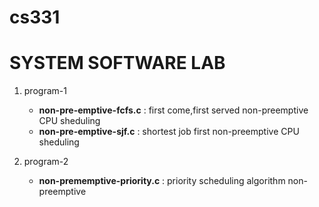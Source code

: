 # cs331

# SYSTEM SOFTWARE LAB


1. program-1
  	-	**non-pre-emptive-fcfs.c** : first come,first served  non-preemptive CPU sheduling  
	- **non-pre-emptive-sjf.c** : shortest job first non-preemptive CPU sheduling  
  
2. program-2
  	-	**non-prememptive-priority.c** : priority scheduling algorithm non-preemptive  
 
